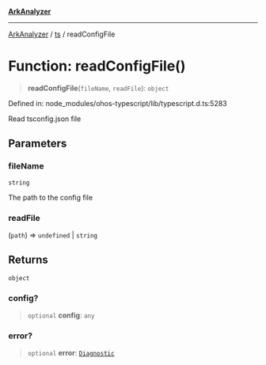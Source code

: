 [**ArkAnalyzer**](../../../../README.md)

***

[ArkAnalyzer](../../../../globals.md) / [ts](../README.md) / readConfigFile

# Function: readConfigFile()

> **readConfigFile**(`fileName`, `readFile`): `object`

Defined in: node\_modules/ohos-typescript/lib/typescript.d.ts:5283

Read tsconfig.json file

## Parameters

### fileName

`string`

The path to the config file

### readFile

(`path`) => `undefined` \| `string`

## Returns

`object`

### config?

> `optional` **config**: `any`

### error?

> `optional` **error**: [`Diagnostic`](../interfaces/Diagnostic.md)
